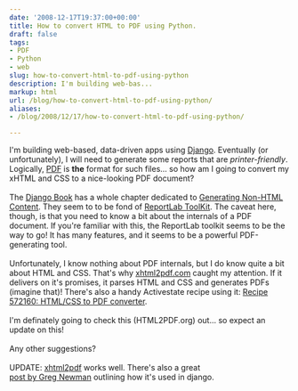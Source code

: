 ```yaml
---
date: '2008-12-17T19:37:00+00:00'
title: How to convert HTML to PDF using Python.
draft: false
tags:
- PDF
- Python
- web
slug: how-to-convert-html-to-pdf-using-python
description: I'm building web-bas...
markup: html
url: /blog/how-to-convert-html-to-pdf-using-python/
aliases:
- /blog/2008/12/17/how-to-convert-html-to-pdf-using-python/

---
```


I'm building web-based, data-driven apps using <a href="http://www.djangoproject.com/">Django</a>.  Eventually (or unfortunately), I will need to generate some reports that are <span style="font-style:italic;">printer-friendly</span>.  Logically, <a href="http://en.wikipedia.org/wiki/Portable_Document_Format">PDF</a> is <span style="font-weight:bold;">the</span> format for such files... so how am I going to convert my xHTML and CSS to a nice-looking PDF document?<br /><br />The <a href="http://www.djangobook.com/">Django Book</a> has a whole chapter dedicated to <a href="http://www.djangobook.com/en/1.0/chapter11/">Generating Non-HTML Content</a>.  They seem to to be fond of <a href="http://www.reportlab.org/rl_toolkit.html">ReportLab ToolKit</a>.  The caveat here, though, is that you need to know a bit about the internals of a PDF document.  If you're familiar with this, the ReportLab toolkit seems to be the way to go!   It has many features, and it seems to be a powerful PDF-generating tool.<br /><br />Unfortunately, I know nothing about PDF internals, but I do know quite a bit about HTML and CSS.  That's why <a href="http://www.xhtml2pdf.com/">xhtml2pdf.com</a> caught my attention.  If it delivers on it's promises, it parses HTML and CSS and generates PDFs  (imagine that)!  There's also a handy Activestate recipe using it: <a href="http://code.activestate.com/recipes/572160/">Recipe 572160: HTML/CSS to PDF converter</a>.<br /><br />I'm definately going to check this (HTML2PDF.org) out... so expect an update on this!<br /><br />Any other suggestions?<br /><br />UPDATE: <a href="http://www.xhtml2pdf.com/">xhtml2pdf</a> works well.  There's also a great<br /><a href="http://www.20seven.org/journal/2008/11/pdf-generation-with-pisa-in-django.html">post by Greg Newman</a> outlining how it's used in django.<div class="blogger-post-footer"><img width='1' height='1' src='https://blogger.googleusercontent.com/tracker/4123748873183487963-7973631231608601676?l=bradmontgomery.blogspot.com' alt='' /></div>